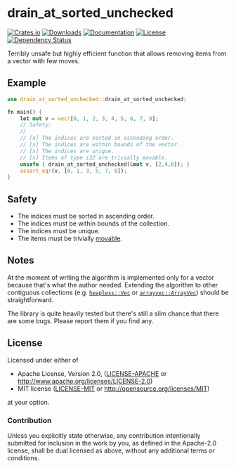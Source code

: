# drain_at_sorted_unchecked

[![Crates.io](https://img.shields.io/crates/v/drain_at_sorted_unchecked)](https://crates.io/crates/drain_at_sorted_unchecked)
[![Downloads](https://img.shields.io/crates/d/drain_at_sorted_unchecked.svg)](https://crates.io/crates/drain_at_sorted_unchecked)
[![Documentation](https://docs.rs/drain_at_sorted_unchecked/badge.svg)](https://docs.rs/drain_at_sorted_unchecked)
[![License](https://img.shields.io/crates/l/drain_at_sorted_unchecked)](https://crates.io/crates/drain_at_sorted_unchecked)
[![Dependency Status](https://deps.rs/repo/github/JohnScience/drain_at_sorted_unchecked/status.svg)](https://deps.rs/repo/github/JohnScience/drain_at_sorted_unchecked)

Terribly unsafe but highly efficient function that allows removing items from a vector with few moves.

## Example

```rust
use drain_at_sorted_unchecked::drain_at_sorted_unchecked;

fn main() {
    let mut v = vec![0, 1, 2, 3, 4, 5, 6, 7, 8];
    // Safety:
    // 
    // [x] The indices are sorted in ascending order.
    // [x] The indices are within bounds of the vector.
    // [x] The indices are unique.
    // [x] Items of type i32 are trivially movable.
    unsafe { drain_at_sorted_unchecked(&mut v, [2,4,6]); }
    assert_eq!(v, [0, 1, 3, 5, 7, 8]);
}
```

## Safety

* The indices must be sorted in ascending order.
* The indices must be within bounds of the collection.
* The indices must be unique.
* The items must be trivially [movable].

## Notes

At the moment of writing the algorithm is implemented only for a vector because that's what the author needed. Extending the algorithm to other contiguous collections (e.g. [`heapless::Vec`] or [`arrayvec::ArrayVec`]) should be straightforward.

The library is quite heavily tested but there's still a slim chance that there are some bugs. Please report them if you find any.

## License

Licensed under either of

* Apache License, Version 2.0, ([LICENSE-APACHE](LICENSE-APACHE) or <http://www.apache.org/licenses/LICENSE-2.0>)
* MIT license ([LICENSE-MIT](LICENSE-MIT) or <http://opensource.org/licenses/MIT>)

at your option.

### Contribution

Unless you explicitly state otherwise, any contribution intentionally
submitted for inclusion in the work by you, as defined in the Apache-2.0
license, shall be dual licensed as above, without any additional terms or
conditions.

[movable]: https://doc.rust-lang.org/std/pin/#:~:text=By%20default%2C%20all%20types%20in,can%20use%20mem%3A%3Aswap%20.
[`heapless::Vec`]: https://docs.rs/heapless/latest/heapless/struct.Vec.html
[`arrayvec::ArrayVec`]: https://docs.rs/arrayvec/latest/arrayvec/struct.ArrayVec.html
